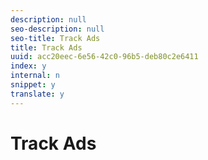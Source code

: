 ```yaml
---
description: null
seo-description: null
seo-title: Track Ads
title: Track Ads
uuid: acc20eec-6e56-42c0-96b5-deb80c2e6411
index: y
internal: n
snippet: y
translate: y
---
```


# Track Ads

